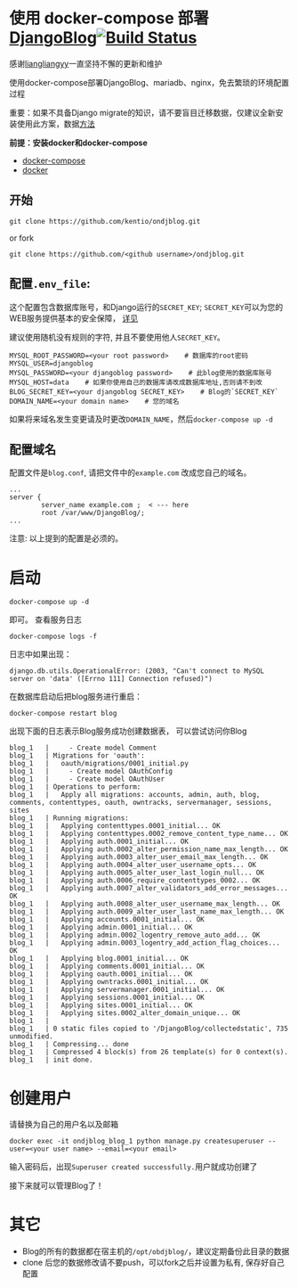# 使用 docker-compose 部署 [DjangoBlog](https://github.com/liangliangyy/DjangoBlog)[![Build Status](https://travis-ci.com/kentio/ondjblog.svg?branch=master)](https://travis-ci.com/kentio/ondjblog)
感谢[liangliangyy](https://github.com/liangliangyy)一直坚持不懈的更新和维护

使用docker-compose部署DjangoBlog、mariadb、nginx，免去繁琐的环境配置过程

重要：如果不具备Django migrate的知识，请不要盲目迁移数据，仅建议全新安装使用此方案，数据[方法](/docs/Migrate.md)

**前提：安装docker和docker-compose**
- [docker-compose](https://docs.docker.com/compose/install/)
- [docker](https://docs.docker.com/install/)

## 开始

```text
git clone https://github.com/kentio/ondjblog.git
```
or fork
```text
git clone https://github.com/<github username>/ondjblog.git
```


## 配置`.env_file`:
这个配置包含数据库账号，和Django运行的`SECRET_KEY`; `SECRET_KEY`可以为您的WEB服务提供基本的安全保障， [详见](https://docs.djangoproject.com/en/2.2/ref/settings/#std:setting-SECRET_KEY)

建议使用随机没有规则的字符, 并且不要使用他人`SECRET_KEY`。

```text
MYSQL_ROOT_PASSWORD=<your root password>    # 数据库的root密码
MYSQL_USER=djangoblog
MYSQL_PASSWORD=<your djangoblog password>    # 此blog使用的数据库账号
MYSQL_HOST=data    # 如果你使用自己的数据库请改成数据库地址,否则请不到改
BLOG_SECRET_KEY=<your djangoblog SECRET_KEY>    # Blog的`SECRET_KEY`
DOMAIN_NAME=<your domain name>    # 您的域名
```

如果将来域名发生变更请及时更改`DOMAIN_NAME`，然后`docker-compose up -d`

## 配置域名
配置文件是`blog.conf`, 请把文件中的`example.com` 改成您自己的域名。

```text
...
server {
        server_name example.com ;  < --- here
        root /var/www/DjangoBlog/;
...
```

注意: 以上提到的配置是必须的。

# 启动
```text
docker-compose up -d
```
即可。
查看服务日志
```text
docker-compose logs -f 
```
日志中如果出现：
```text
django.db.utils.OperationalError: (2003, "Can't connect to MySQL server on 'data' ([Errno 111] Connection refused)")
```
在数据库启动后把blog服务进行重启：
```text
docker-compose restart blog
```
出现下面的日志表示Blog服务成功创建数据表， 可以尝试访问你Blog
```text
blog_1   |     - Create model Comment
blog_1   | Migrations for 'oauth':
blog_1   |   oauth/migrations/0001_initial.py
blog_1   |     - Create model OAuthConfig
blog_1   |     - Create model OAuthUser
blog_1   | Operations to perform:
blog_1   |   Apply all migrations: accounts, admin, auth, blog, comments, contenttypes, oauth, owntracks, servermanager, sessions, sites
blog_1   | Running migrations:
blog_1   |   Applying contenttypes.0001_initial... OK
blog_1   |   Applying contenttypes.0002_remove_content_type_name... OK
blog_1   |   Applying auth.0001_initial... OK
blog_1   |   Applying auth.0002_alter_permission_name_max_length... OK
blog_1   |   Applying auth.0003_alter_user_email_max_length... OK
blog_1   |   Applying auth.0004_alter_user_username_opts... OK
blog_1   |   Applying auth.0005_alter_user_last_login_null... OK
blog_1   |   Applying auth.0006_require_contenttypes_0002... OK
blog_1   |   Applying auth.0007_alter_validators_add_error_messages... OK
blog_1   |   Applying auth.0008_alter_user_username_max_length... OK
blog_1   |   Applying auth.0009_alter_user_last_name_max_length... OK
blog_1   |   Applying accounts.0001_initial... OK
blog_1   |   Applying admin.0001_initial... OK
blog_1   |   Applying admin.0002_logentry_remove_auto_add... OK
blog_1   |   Applying admin.0003_logentry_add_action_flag_choices... OK
blog_1   |   Applying blog.0001_initial... OK
blog_1   |   Applying comments.0001_initial... OK
blog_1   |   Applying oauth.0001_initial... OK
blog_1   |   Applying owntracks.0001_initial... OK
blog_1   |   Applying servermanager.0001_initial... OK
blog_1   |   Applying sessions.0001_initial... OK
blog_1   |   Applying sites.0001_initial... OK
blog_1   |   Applying sites.0002_alter_domain_unique... OK
blog_1   | 
blog_1   | 0 static files copied to '/DjangoBlog/collectedstatic', 735 unmodified.
blog_1   | Compressing... done
blog_1   | Compressed 4 block(s) from 26 template(s) for 0 context(s).
blog_1   | init done.
```

# 创建用户
请替换为自己的用户名以及邮箱
```text
docker exec -it ondjblog_blog_1 python manage.py createsuperuser --user=<your user name> --email=<your email>
```
输入密码后，出现`Superuser created successfully.`用户就成功创建了

接下来就可以管理Blog了！

# 其它
- Blog的所有的数据都在宿主机的`/opt/obdjblog/`，建议定期备份此目录的数据
- clone 后您的数据修改请不要push，可以fork之后并设置为私有, 保存好自己配置